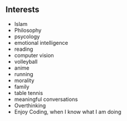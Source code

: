 <h2>Interests</h2>

<ul>
  <li>Islam</li>
  <li>Philosophy</li>
  <li>psycology</li>
  <li>emotional intelligence</li>
  <li>reading</li>
  <li>computer vision</li>
  <li>volleyball</li>
  <li>anime</li>
  <li>running</li>
  <li>morality</li>
  <li>family</li>
  <li>table tennis</li>
  <li>meaningful conversations</li>
  <li>Overthinking</li>
  <li>Enjoy Coding, when I know what I am doing</li>
</ul>
